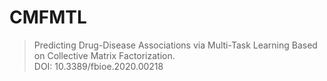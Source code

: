 # CMFMTL

>Predicting Drug-Disease Associations via Multi-Task Learning Based on Collective Matrix Factorization. <br>
DOI: 10.3389/fbioe.2020.00218 
